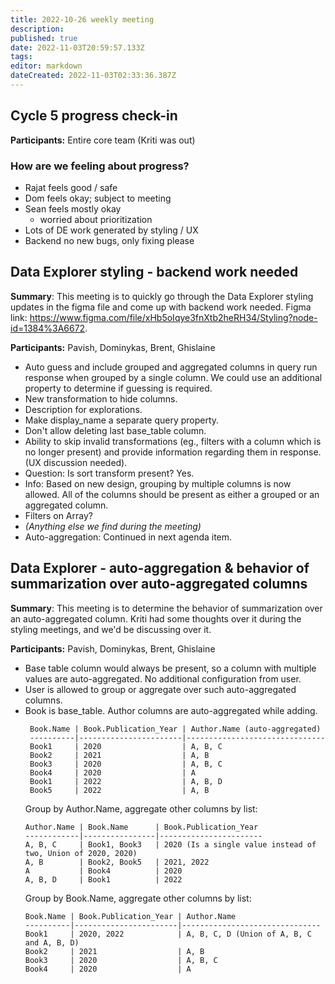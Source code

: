 ```yaml
---
title: 2022-10-26 weekly meeting
description: 
published: true
date: 2022-11-03T20:59:57.133Z
tags: 
editor: markdown
dateCreated: 2022-11-03T02:33:36.387Z
---
```


## Cycle 5 progress check-in
**Participants:** Entire core team (Kriti was out)

### How are we feeling about progress?
- Rajat feels good / safe
- Dom feels okay; subject to meeting
- Sean feels mostly okay
    - worried about prioritization
- Lots of DE work generated by styling / UX 
- Backend no new bugs, only fixing please


## Data Explorer styling - backend work needed

**Summary**: This meeting is to quickly go through the Data Explorer styling updates in the figma file and come up with backend work needed. Figma link: https://www.figma.com/file/xHb5oIqye3fnXtb2heRH34/Styling?node-id=1384%3A6672.

**Participants:** Pavish, Dominykas, Brent, Ghislaine

- Auto guess and include grouped and aggregated columns in query run response when grouped by a single column. We could use an additional property to determine if guessing is required.
- New transformation to hide columns.
- Description for explorations.
- Make display_name a separate query property.
- Don't allow deleting last base_table column.
- Ability to skip invalid transformations (eg., filters with a column which is no longer present) and provide information regarding them in response. (UX discussion needed).
- Question: Is sort transform present? Yes.
- Info: Based on new design, grouping by multiple columns is now allowed. All of the columns should be present as either a grouped or an aggregated column.
- Filters on Array?
- *(Anything else we find during the meeting)*
- Auto-aggregation: Continued in next agenda item.

## Data Explorer - auto-aggregation & behavior of summarization over auto-aggregated columns

**Summary**: This meeting is to determine the behavior of summarization over an auto-aggregated column. Kriti had some thoughts over it during the styling meetings, and we'd be discussing over it.

**Participants:** Pavish, Dominykas, Brent, Ghislaine

- Base table column would always be present, so a column with multiple values are auto-aggregated. No additional configuration from user.
- User is allowed to group or aggregate over such auto-aggregated columns.
- Book is base_table. Author columns are auto-aggregated while adding.
  ```
   Book.Name | Book.Publication_Year | Author.Name (auto-aggregated)
   ----------|-----------------------|-------------------------------
   Book1     | 2020                  | A, B, C
   Book2     | 2021                  | A, B
   Book3     | 2020                  | A, B, C
   Book4     | 2020                  | A
   Book1     | 2022                  | A, B, D
   Book5     | 2022                  | A, B
   ```
   Group by Author.Name, aggregate other columns by list:
   ```
   Author.Name | Book.Name      | Book.Publication_Year
   ------------|----------------|-----------------------
   A, B, C     | Book1, Book3   | 2020 (Is a single value instead of two, Union of 2020, 2020)
   A, B        | Book2, Book5   | 2021, 2022
   A           | Book4          | 2020
   A, B, D     | Book1          | 2022
   ```
   Group by Book.Name, aggregate other columns by list:
   ```
   Book.Name | Book.Publication_Year | Author.Name
   ----------|-----------------------|-------------------------------
   Book1     | 2020, 2022            | A, B, C, D (Union of A, B, C and A, B, D)
   Book2     | 2021                  | A, B
   Book3     | 2020                  | A, B, C
   Book4     | 2020                  | A
   ```